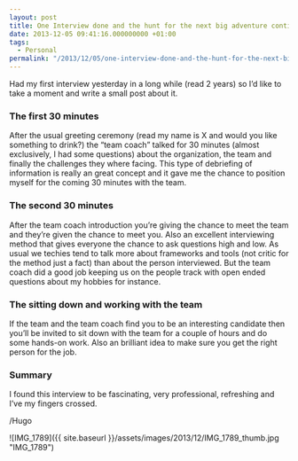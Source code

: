 ```yaml
---
layout: post
title: One Interview done and the hunt for the next big adventure continues
date: 2013-12-05 09:41:16.000000000 +01:00
tags:
  - Personal
permalink: "/2013/12/05/one-interview-done-and-the-hunt-for-the-next-big-adventure-continues/"
---
```


Had my first interview yesterday in a long while (read 2 years) so I’d like to take a moment and write a small post about it.

### The first 30 minutes

After the usual greeting ceremony (read my name is X and would you like something to drink?) the “team coach” talked for 30 minutes (almost exclusively, I had some questions) about the organization, the team and finally the challenges they where facing. This type of debriefing of information is really an great concept and it gave me the chance to position myself for the coming 30 minutes with the team.

### The second 30 minutes

After the team coach introduction you’re giving the chance to meet the team and they’re given the chance to meet you. Also an excellent interviewing method that gives everyone the chance to ask questions high and low. As usual we techies tend to talk more about frameworks and tools (not critic for the method just a fact) than about the person interviewed. But the team coach did a good job keeping us on the people track with open ended questions about my hobbies for instance.

### The sitting down and working with the team

If the team and the team coach find you to be an interesting candidate then you’ll be invited to sit down with the team for a couple of hours and do some hands-on work. Also an brilliant idea to make sure you get the right person for the job.

### Summary

I found this interview to be fascinating, very professional, refreshing and I’ve my fingers crossed.

/Hugo

![IMG_1789]({{ site.baseurl }}/assets/images/2013/12/IMG_1789_thumb.jpg "IMG_1789")
